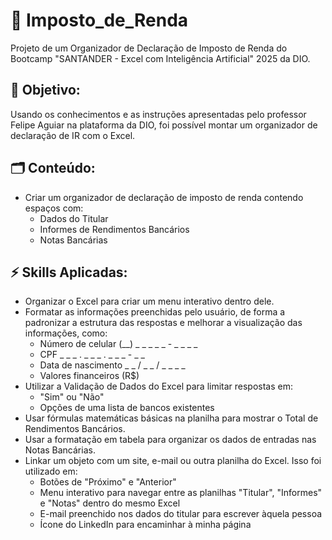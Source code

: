 # 💸 Imposto_de_Renda
Projeto de um Organizador de Declaração de Imposto de Renda do Bootcamp "SANTANDER - Excel com Inteligência Artificial" 2025 da DIO.

🎯 Objetivo:
- 
Usando os conhecimentos e as instruções apresentadas pelo professor Felipe Aguiar na plataforma da DIO, foi possível montar um organizador de declaração de IR com o Excel.

🗂 Conteúdo:
- 
- Criar um organizador de declaração de imposto de renda contendo espaços com:
  - Dados do Titular
  - Informes de Rendimentos Bancários
  - Notas Bancárias

⚡ Skills Aplicadas:
- 
- Organizar o Excel para criar um menu interativo dentro dele. 
- Formatar as informações preenchidas pelo usuário, de forma a padronizar a estrutura das respostas e melhorar a visualização das informações, como:
  - Número de celular (__) _ _ _ _ _ - _ _ _ _
  - CPF _ _ _ . _ _ _ . _ _ _ - _ _
  - Data de nascimento _ _ / _ _ / _ _ _ _ 
  - Valores financeiros (R$)
- Utilizar a Validação de Dados do Excel para limitar respostas em:
  - "Sim" ou "Não"
  - Opções de uma lista de bancos existentes
- Usar fórmulas matemáticas básicas na planilha para mostrar o Total de Rendimentos Bancários.
- Usar a formatação em tabela para organizar os dados de entradas nas Notas Bancárias. 
- Linkar um objeto com um site, e-mail ou outra planilha do Excel. Isso foi utilizado em:
  - Botões de "Próximo" e "Anterior"
  - Menu interativo para navegar entre as planilhas "Titular", "Informes" e "Notas" dentro do mesmo Excel
  - E-mail preenchido nos dados do titular para escrever àquela pessoa 
  - Ícone do LinkedIn para encaminhar à minha página







